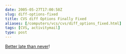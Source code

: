 ```yaml
--- 
date: 2005-05-27T17:00:58Z
slug: diff-options-fixed
title: CVS diff Options Finally Fixed
aliases: [/computers/vcs/cvs/diff_options_fixed.html]
tags: [CVS, activitymail]
type: post
---
```


[Better late than never]!

  [Better late than never]: https://ccvs.cvshome.org/issues/show_bug.cgi?id=148
    "CVS Bug Report: cvs diff Should not parse diff options"
